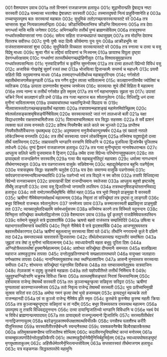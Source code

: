 001	वैशम्पायन उवाच
001a	ततो विनशनं राजन्नाजगाम हलायुधः
001c	शूद्राभीरान्प्रति द्वेषाद्यत्र नष्टा सरस्वती
002a	यस्मात्सा भरतश्रेष्ठ द्वेषान्नष्टा सरस्वती
002c	तस्मात्तदृषयो नित्यं प्राहुर्विनशनेति ह
003a	तच्चाप्युपस्पृश्य बलः सरस्वत्यां महाबलः
003c	सुभूमिकं ततोऽगच्छत्सरस्वत्यास्तटे वरे
004a	तत्र चाप्सरसः शुभ्रा नित्यकालमतन्द्रिताः
004c	क्रीडाभिर्विमलाभिश्च क्रीडन्ति विमलाननाः
005a	तत्र देवाः सगन्धर्वा मासि मासि जनेश्वर
005c	अभिगच्छन्ति तत्तीर्थं पुण्यं ब्राह्मणसेवितम्
006a	तत्रादृश्यन्त गन्धर्वास्तथैवाप्सरसां गणाः
006c	समेत्य सहिता राजन्यथाप्राप्तं यथासुखम्
007a	तत्र मोदन्ति देवाश्च पितरश्च सवीरुधः
007c	पुण्यैः पुष्पैः सदा दिव्यैः कीर्यमाणाः पुनः पुनः
008a	आक्रीडभूमिः सा राजंस्तासामप्सरसां शुभा
008c	सुभूमिकेति विख्याता सरस्वत्यास्तटे वरे
009a	तत्र स्नात्वा च दत्त्वा च वसु विप्रेषु माधवः
009c	श्रुत्वा गीतं च तद्दिव्यं वादित्राणां च निःस्वनम्
010a	छायाश्च विपुला दृष्ट्वा देवगन्धर्वरक्षसाम्
010c	गन्धर्वाणां ततस्तीर्थमागच्छद्रोहिणीसुतः
011a	विश्वावसुमुखास्तत्र गन्धर्वास्तपसान्विताः
011c	नृत्तवादित्रगीतं च कुर्वन्ति सुमनोरमम्
012a	तत्र दत्त्वा हलधरो विप्रेभ्यो विविधं वसु
012c	अजाविकं गोखरोष्ट्रं सुवर्णं रजतं तथा
013a	भोजयित्वा द्विजान्कामैः सन्तर्प्य च महाधनैः
013c	प्रययौ सहितो विप्रैः स्तूयमानश्च माधवः
014a	तस्माद्गन्धर्वतीर्थाच्च महाबाहुररिन्दमः
014c	गर्गस्रोतो महातीर्थमाजगामैककुण्डली
015a	यत्र गर्गेण वृद्धेन तपसा भावितात्मना
015c	कालज्ञानगतिश्चैव ज्योतिषां च व्यतिक्रमः
016a	उत्पाता दारुणाश्चैव शुभाश्च जनमेजय
016c	सरस्वत्याः शुभे तीर्थे विहिता वै महात्मना
016e	तस्य नाम्ना च तत्तीर्थं गर्गस्रोत इति स्मृतम्
017a	तत्र गर्गं महाभागमृषयः सुव्रता नृप
017c	उपासां चक्रिरे नित्यं कालज्ञानं प्रति प्रभो
018a	तत्र गत्वा महाराज बलः श्वेतानुलेपनः
018c	विधिवद्धि धनं दत्त्वा मुनीनां भावितात्मनाम्
019a	उच्चावचांस्तथा भक्ष्यान्द्विजेभ्यो विप्रदाय सः
019c	नीलवासास्ततोऽगच्छच्छङ्खतीर्थं महायशाः
020a	तत्रापश्यन्महाशङ्खं महामेरुमिवोच्छ्रितम्
020c	श्वेतपर्वतसङ्काशमृषिसङ्घैर्निषेवितम्
020e	सरस्वत्यास्तटे जातं नगं तालध्वजो बली
021a	यक्षा विद्याधराश्चैव राक्षसाश्चामितौजसः
021c	पिशाचाश्चामितबला यत्र सिद्धाः सहस्रशः
022a	ते सर्वे ह्यशनं त्यक्त्वा फलं तस्य वनस्पतेः
022c	व्रतैश्च नियमैश्चैव काले काले स्म भुञ्जते
023a	प्राप्तैश्च नियमैस्तैस्तैर्विचरन्तः पृथक्पृथक्
023c	अदृश्यमाना मनुजैर्व्यचरन्पुरुषर्षभ
024a	एवं ख्यातो नरपते लोकेऽस्मिन्स वनस्पतिः
024c	तत्र तीर्थं सरस्वत्याः पावनं लोकविश्रुतम्
025a	तस्मिंश्च यदुशार्दूलो दत्त्वा तीर्थे यशस्विनाम्
025c	ताम्रायसानि भाण्डानि वस्त्राणि विविधानि च
026a	पूजयित्वा द्विजांश्चैव पूजितश्च तपोधनैः
026c	पुण्यं द्वैतवनं राजन्नाजगाम हलायुधः
027a	तत्र गत्वा मुनीन्दृष्ट्वा नानावेषधरान्बलः
027c	आप्लुत्य सलिले चापि पूजयामास वै द्विजान्
028a	तथैव दत्त्वा विप्रेभ्यः परिभोगान्सुपुष्कलान्
028c	ततः प्रायाद्बलो राजन्दक्षिणेन सरस्वतीम्
029a	गत्वा चैव महाबाहुर्नातिदूरं महायशाः
029c	धर्मात्मा नागधन्वानं तीर्थमागमदच्युतः
030a	यत्र पन्नगराजस्य वासुकेः सन्निवेशनम्
030c	महाद्युतेर्महाराज बहुभिः पन्नगैर्वृतम्
030e	यत्रासन्नृषयः सिद्धाः सहस्राणि चतुर्दश
031a	यत्र देवाः समागम्य वासुकिं पन्नगोत्तमम्
031c	सर्वपन्नगराजानमभ्यषिञ्चन्यथाविधि
031e	पन्नगेभ्यो भयं तत्र विद्यते न स्म कौरव
032a	तत्रापि विधिवद्दत्त्वा विप्रेभ्यो रत्नसञ्चयान्
032c	प्रायात्प्राचीं दिशं राजन्दीप्यमानः स्वतेजसा
033a	आप्लुत्य बहुशो हृष्टस्तेषु तीर्थेषु लाङ्गली
033c	दत्त्वा वसु द्विजातिभ्यो जगामाति तपस्विनः
034a	तत्रस्थानृषिसङ्घांस्तानभिवाद्य हलायुधः
034c	ततो रामोऽगमत्तीर्थमृषिभिः सेवितं महत्
035a	यत्र भूयो निववृते प्राङ्मुखा वै सरस्वती
035c	ऋषीणां नैमिषेयाणामवेक्षार्थं महात्मनाम्
036a	निवृत्तां तां सरिच्छ्रेष्ठां तत्र दृष्ट्वा तु लाङ्गली
036c	बभूव विस्मितो राजन्बलः श्वेतानुलेपनः
037	जनमेजय उवाच
037a	कस्मात्सरस्वती ब्रह्मन्निवृत्ता प्राङ्मुखी ततः
037c	व्याख्यातुमेतदिच्छामि सर्वमध्वर्युसत्तम
038a	कस्मिंश्च कारणे तत्र विस्मितो यदुनन्दनः
038c	विनिवृत्ता सरिच्छ्रेष्ठा कथमेतद्द्विजोत्तम
039	वैशम्पायन उवाच
039a	पूर्वं कृतयुगे राजन्नैमिषेयास्तपस्विनः
039c	वर्तमाने सुबहुले सत्रे द्वादशवार्षिके
039e	ऋषयो बहवो राजंस्तत्र सम्प्रतिपेदिरे
040a	उषित्वा च महाभागास्तस्मिन्सत्रे यथाविधि
040c	निवृत्ते नैमिषेये वै सत्रे द्वादशवार्षिके
040e	आजग्मुरृषयस्तत्र बहवस्तीर्थकारणात्
041a	ऋषीणां बहुलत्वात्तु सरस्वत्या विशां पते
041c	तीर्थानि नगरायन्ते कूले वै दक्षिणे तदा
042a	समन्तपञ्चकं यावत्तावत्ते द्विजसत्तमाः
042c	तीर्थलोभान्नरव्याघ्र नद्यास्तीरं समाश्रिताः
043a	जुह्वतां तत्र तेषां तु मुनीनां भावितात्मनाम्
043c	स्वाध्यायेनापि महता बभूवुः पूरिता दिशः
044a	अग्निहोत्रैस्ततस्तेषां हूयमानैर्महात्मनाम्
044c	अशोभत सरिच्छ्रेष्ठा दीप्यमानैः समन्ततः
045a	वालखिल्या महाराज अश्मकुट्टाश्च तापसाः
045c	दन्तोलूखलिनश्चान्ये सम्प्रक्षालास्तथापरे
046a	वायुभक्षा जलाहाराः पर्णभक्षाश्च तापसाः
046c	नानानियमयुक्ताश्च तथा स्थण्डिलशायिनः
047a	आसन्वै मुनयस्तत्र सरस्वत्याः समीपतः
047c	शोभयन्तः सरिच्छ्रेष्ठां गङ्गामिव दिवौकसः
048a	ततः पश्चात्समापेतुरृषयः सत्रयाजिनः
048c	तेऽवकाशं न ददृशुः कुरुक्षेत्रे महाव्रताः
049a	ततो यज्ञोपवीतैस्ते तत्तीर्थं निर्मिमाय वै
049c	जुहुवुश्चाग्निहोत्राणि चक्रुश्च विविधाः क्रियाः
050a	ततस्तमृषिसङ्घातं निराशं चिन्तयान्वितम्
050c	दर्शयामास राजेन्द्र तेषामर्थे सरस्वती
051a	ततः कुञ्जान्बहून्कृत्वा सन्निवृत्ता सरिद्वरा
051c	ऋषीणां पुण्यतपसां कारुण्याज्जनमेजय
052a	ततो निवृत्य राजेन्द्र तेषामर्थे सरस्वती
052c	भूयः प्रतीच्यभिमुखी सुस्राव सरितां वरा
053a	अमोघा गमनं कृत्वा तेषां भूयो व्रजाम्यहम्
053c	इत्यद्भुतं महच्चक्रे ततो राजन्महानदी
054a	एवं स कुञ्जो राजेन्द्र नैमिषेय इति स्मृतः
054c	कुरुक्षेत्रे कुरुश्रेष्ठ कुरुष्व महतीः क्रियाः
055a	तत्र कुञ्जान्बहून्दृष्ट्वा सन्निवृत्तां च तां नदीम्
055c	बभूव विस्मयस्तत्र रामस्याथ महात्मनः
056a	उपस्पृश्य तु तत्रापि विधिवद्यदुनन्दनः
056c	दत्त्वा दायान्द्विजातिभ्यो भाण्डानि विविधानि च
056e	भक्ष्यं पेयं च विविधं ब्राह्मणान्प्रत्यपादयत्
057a	ततः प्रायाद्बलो राजन्पूज्यमानो द्विजातिभिः
057c	सरस्वतीतीर्थवरं नानाद्विजगणायुतम्
058a	बदरेङ्गुदकाश्मर्यप्लक्षाश्वत्थविभीतकैः
058c	पनसैश्च पलाशैश्च करीरैः पीलुभिस्तथा
059a	सरस्वतीतीररुहैर्बन्धनैः स्यन्दनैस्तथा
059c	परूषकवनैश्चैव बिल्वैराम्रातकैस्तथा
060a	अतिमुक्तकषण्डैश्च पारिजातैश्च शोभितम्
060c	कदलीवनभूयिष्ठमिष्टं कान्तं मनोरमम्
061a	वाय्वम्बुफलपर्णादैर्दन्तोलूखलिकैरपि
061c	तथाश्मकुट्टैर्वानेयैर्मुनिभिर्बहुभिर्वृतम्
062a	स्वाध्यायघोषसङ्घुष्टं मृगयूथशताकुलम्
062c	अहिंस्रैर्धर्मपरमैर्नृभिरत्यन्तसेवितम्
063a	सप्तसारस्वतं तीर्थमाजगाम हलायुधः
063c	यत्र मङ्कणकः सिद्धस्तपस्तेपे महामुनिः
